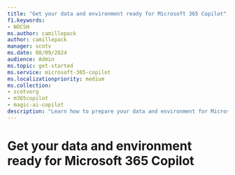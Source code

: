 ```yaml
---
title: "Get your data and environment ready for Microsoft 365 Copilot"
f1.keywords:
- NOCSH
ms.author: camillepack
author: camillepack
manager: scotv
ms.date: 08/09/2024
audience: Admin
ms.topic: get-started
ms.service: microsoft-365-copilot
ms.localizationpriority: medium
ms.collection: 
- scotvorg
- m365copilot
- magic-ai-copilot
description: "Learn how to prepare your data and environment for Microsoft 365 Copilot."
---
```


# Get your data and environment ready for Microsoft 365 Copilot

